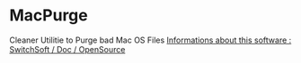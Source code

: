 # MacPurge
Cleaner Utilitie to Purge bad Mac OS Files
[Informations about this software : SwitchSoft / Doc / OpenSource](http://doc.switchsoft.fr/opensource/macpurge)
